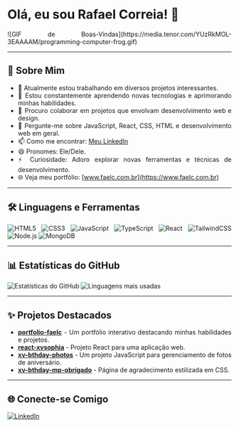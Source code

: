 # Olá, eu sou Rafael Correia! 👋

<div style="text-align: justify;">
![GIF de Boas-Vindas](https://media.tenor.com/YUzRkMOL-3EAAAAM/programming-computer-frog.gif)

  ---

  ## 🚀 Sobre Mim

  - 🔭 Atualmente estou trabalhando em diversos projetos interessantes.
  - 🌱 Estou constantemente aprendendo novas tecnologias e aprimorando minhas habilidades.
  - 👯 Procuro colaborar em projetos que envolvam desenvolvimento web e design.
  - 💬 Pergunte-me sobre JavaScript, React, CSS, HTML e desenvolvimento web em geral.
  - 📫 Como me encontrar: [Meu LinkedIn](https://www.linkedin.com/in/rafcsilva/)
  - 😄 Pronomes: Ele/Dele.
  - ⚡ Curiosidade: Adoro explorar novas ferramentas e técnicas de desenvolvimento.
  - 🌐 Veja meu portfólio: [www.faelc.com.br](https://www.faelc.com.br)

  ---

  ## 🛠️ Linguagens e Ferramentas

  ![HTML5](https://img.shields.io/badge/HTML5-000?style=for-the-badge&logo=html5&logoColor=E34F26)
  ![CSS3](https://img.shields.io/badge/CSS3-000?style=for-the-badge&logo=css3&logoColor=1572B6)
  ![JavaScript](https://img.shields.io/badge/JavaScript-000?style=for-the-badge&logo=javascript&logoColor=F7DF1E)
  ![TypeScript](https://img.shields.io/badge/TypeScript-000?style=for-the-badge&logo=typescript&logoColor=3178C6)
  ![React](https://img.shields.io/badge/React-000?style=for-the-badge&logo=react&logoColor=61DAFB)
  ![TailwindCSS](https://img.shields.io/badge/TailwindCSS-000?style=for-the-badge&logo=tailwindcss&logoColor=06B6D4)
  ![Node.js](https://img.shields.io/badge/Node.js-000?style=for-the-badge&logo=node.js&logoColor=339933)
  ![MongoDB](https://img.shields.io/badge/MongoDB-000?style=for-the-badge&logo=mongodb&logoColor=47A248)

  ---

  ## 📊 Estatísticas do GitHub

  ![Estatísticas do GitHub](https://github-readme-stats.vercel.app/api?username=rafcsx&show_icons=true&theme=radical)
  ![Linguagens mais usadas](https://github-readme-stats.vercel.app/api/top-langs/?username=rafcsx&layout=compact&theme=radical)

  ---

  ## ✨ Projetos Destacados

  - **[portfolio-faelc](https://github.com/rafcsx/portfolio-faelc)** - Um portfólio interativo destacando minhas habilidades e projetos.
  - **[react-xvsophia](https://github.com/rafcsx/react-xvsophia)** - Projeto React para uma aplicação web.
  - **[xv-bthday-photos](https://github.com/rafcsx/xv-bthday-photos)** - Um projeto JavaScript para gerenciamento de fotos de aniversário.
  - **[xv-bthday-mp-obrigado](https://github.com/rafcsx/xv-bthday-mp-obrigado)** - Página de agradecimento estilizada em CSS.

  ---

  ## 🌐 Conecte-se Comigo

  [![LinkedIn](https://img.shields.io/badge/LinkedIn-000?style=for-the-badge&logo=linkedin&logoColor=0E76A8)](https://www.linkedin.com/in/rafcsilva/)
</div>
